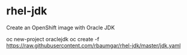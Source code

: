 # rhel-jdk
Create an OpenShift image with Oracle JDK

  oc new-project oraclejdk
  oc create -f https://raw.githubusercontent.com/rbaumgar/rhel-jdk/master/jdk.yaml
